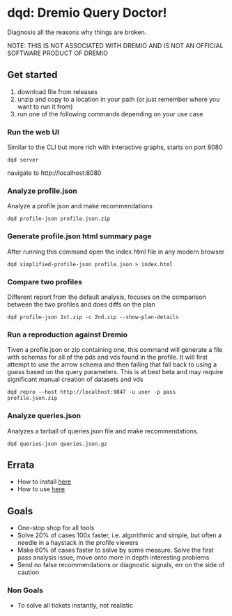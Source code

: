 # dqd: Dremio Query Doctor!

Diagnosis all the reasons why things are broken.

NOTE: THIS IS NOT ASSOCIATED WITH DREMIO AND IS NOT AN OFFICIAL SOFTWARE PRODUCT OF DREMIO

## Get started

1. download file from releases
2. unzip and copy to a location in your path (or just remember where you want to run it from)
3. run one of the following commands depending on your use case

### Run the web UI

Similar to the CLI but more rich with interactive graphs, starts on port 8080

	dqd server

navigate to http://localhost:8080

### Analyze profile.json

Analyze a profile json and make recommendations

	dqd profile-json profile.json.zip

### Generate profile.json html summary page

After running this command open the index.html file in any modern browser

	dqd simplified-profile-json profile.json > index.html

### Compare two profiles

Different report from the default analysis, focuses on the comparison between the two profiles and does diffs on the plan

	dqd profile-json 1st.zip -c 2nd.zip --show-plan-details

### Run a reproduction against Dremio

Tiven a profile.json or zip containing one, this command will generate a file with schemas for all of the pds and vds found in the profile. It will first attempt to use the arrow schema and then failing that fall back to using a guess based on the query parameters. This is at best beta and may require significant manual creation of datasets and vds

	dqd repro --host http://localhost:9047 -u user -p pass profile.json.zip

### Analyze queries.json

Analyzes a tarball of queries.json file and make recommendations.

	dqd queries-json queries.json.gz

## Errata

* How to install [here](#how-to-install)
* How to use [here](#how-to-use)

## Goals

* One-stop shop for all tools
* Solve 20% of cases 100x faster, i.e. algorithmic and simple, but often a needle in a haystack in the profile viewers
* Make 60% of cases faster to solve by some measure. Solve the first pass analysis issue, move onto more in depth interesting problems
* Send no false recommendations or diagnostic signals, err on the side of caution

### Non Goals

* To solve all tickets instantly, not realistic
